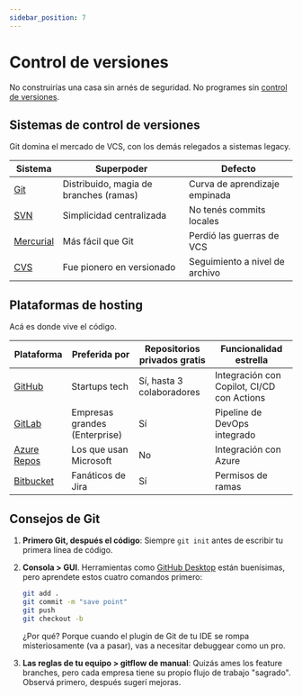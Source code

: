 ```yaml
---
sidebar_position: 7
---
```


# Control de versiones

No construirías una casa sin arnés de seguridad. No programes sin [control de versiones](https://github.com/resources/articles/software-development/what-is-version-control).

## Sistemas de control de versiones

Git domina el mercado de VCS, con los demás relegados a sistemas legacy.

| Sistema                                     | Superpoder                             | Defecto                        |
|---------------------------------------------|----------------------------------------|--------------------------------|
| [Git](https://git-scm.com/)                 | Distribuido, magia de branches (ramas) | Curva de aprendizaje empinada  |
| [SVN](https://subversion.apache.org/)       | Simplicidad centralizada               | No tenés commits locales       |
| [Mercurial](https://www.mercurial-scm.org/) | Más fácil que Git                      | Perdió las guerras de VCS      |
| [CVS](https://cvs.nongnu.org/)              | Fue pionero en versionado              | Seguimiento a nivel de archivo |

## Plataformas de hosting

Acá es donde vive el código.

| Plataforma                                                       | Preferida por                 | Repositorios privados gratis | Funcionalidad estrella                     |
|------------------------------------------------------------------|-------------------------------|------------------------------|--------------------------------------------|
| [GitHub](https://github.com/)                                    | Startups tech                 | Sí, hasta 3 colaboradores    | Integración con Copilot, CI/CD con Actions |
| [GitLab](https://gitlab.com/)                                    | Empresas grandes (Enterprise) | Sí️                          | Pipeline de DevOps integrado               |
| [Azure Repos](https://azure.microsoft.com/products/devops/repos) | Los que usan Microsoft        | No                           | Integración con Azure                      |
| [Bitbucket](https://bitbucket.org/)                              | Fanáticos de Jira             | Sí                           | Permisos de ramas                          |

## Consejos de Git

1. **Primero Git, después el código**: Siempre `git init` antes de escribir tu primera línea de código.
2. **Consola > GUI**. Herramientas como [GitHub Desktop](https://desktop.github.com/download/) están buenísimas, pero aprendete estos cuatro comandos primero:

    ```bash
    git add .
    git commit -m "save point"
    git push
    git checkout -b
    ```

    ¿Por qué? Porque cuando el plugin de Git de tu IDE se rompa misteriosamente (va a pasar), vas a necesitar debuggear como un pro.
3. **Las reglas de tu equipo > gitflow de manual**: Quizás ames los feature branches, pero cada empresa tiene su propio flujo de trabajo "sagrado". Observá primero, después sugerí mejoras.